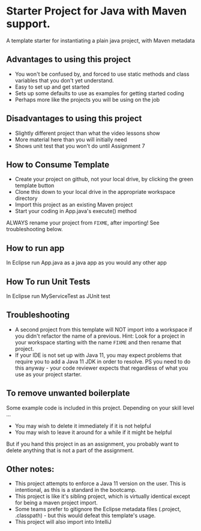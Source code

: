 # Starter Project for Java with Maven support.

A template starter for instantiating a plain java project, with Maven metadata

## Advantages to using this project

- You won't be confused by, and forced to use static methods and class variables that you don't yet understand.
- Easy to set up and get started
- Sets up some defaults to use as examples for getting started coding
- Perhaps more like the projects you will be using on the job

## Disadvantages to using this project

- Slightly different project than what the video lessons show
- More material here than you will initially need
- Shows unit test that you won't do until Assignment 7

## How to Consume Template

- Create your project on github, not your local drive, by clicking the green template button
- Clone this down to your local drive in the appropriate workspace directory
- Import this project as an existing Maven project
- Start your coding in App.java's execute() method

ALWAYS rename your project from `FIXME`, after importing! See troubleshooting below.

## How to run app

In Eclipse run App.java as a java app as you would any other app

## How To run Unit Tests

In Eclipse run MyServiceTest as JUnit test

## Troubleshooting

- A second project from this template will NOT import into a workspace if you didn't refactor the name of a previous. Hint: Look for a project in your workspace starting with the name `FIXME` and then rename that project.
- If your IDE is not set up with Java 11, you may expect problems that require you to add a Java 11 JDK in order to resolve. PS you need to do this anyway - your code reviewer expects that regardless of what you use as your project starter.


## To remove unwanted boilerplate

Some example code is included in this project. Depending on your skill level ... 

- You may wish to delete it immediately if it is not helpful
- You may wish to leave it around for a while if it might be helpful

But if you hand this project in as an assignment, you probably want to delete anything that is not a part of the assignment.

## Other notes:

- This project attempts to enforce a Java 11 version on the user. This is intentional, as this is a standard in the bootcamp.
- This project is like it's sibling project, which is virtually identical except for being a maven project import.
- Some teams prefer to gitignore the Eclipse metadata files (.project, .classpath) - but this would defeat this template's usage.
- This project will also import into IntelliJ

